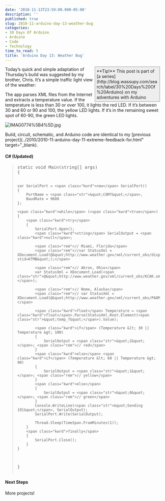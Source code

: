 ```yaml
---
date: '2010-11-13T23:59:00.000-05:00'
description: ''
published: true
slug: 2010-11-arduino-day-13-weather-bug
categories:
- 30 Days Of Arduino
- Arduino
- Code
- Technology
time_to_read: 5
title: 'Arduino Day 13: Weather Bug'
---
```


<div style="border-bottom: #888 1px solid; border-left: #888 1px solid; padding-bottom: 5px; background-color: #eee; margin: 0px auto; padding-left: 5px; width: 200px; padding-right: 5px; float: right; border-top: #888 1px solid; border-right: #888 1px solid; padding-top: 5px;">**Tip!** This post is part of [a series](http://blog.wassupy.com/search/label/30%20Days%20Of%20Arduino) on my adventures with Arduino</div>

Today’s quick and simple adaptation of Thursday’s build was suggested by my brother, Chris. It’s a simple traffic light view of the weather:

The app parses XML files from the Internet and extracts a temperature value. If the temperature is less than 30 or over 100, it lights the red LED. If it’s between 30 and 60 or 90 and 100, the yellow LED lights. If it’s in the remaining sweet spot of 60-90, the green LED lights.  

![IMAG0774%5B4%5D.jpg](IMAG0774%5B4%5D.jpg)

Build, circuit, schematic, and Arduino code are identical to my [previous project](../2010/2010-11-arduino-day-11-extreme-feedback-for.html" target="_blank).  <h4>C# (Updated)</h4>
<blockquote>   <pre class="csharpcode"><span class="kwrd">static</span> <span class="kwrd">void</span> Main(<span class="kwrd">string</span>[] args)
{

    var SerialPort = <span class="kwrd">new</span> SerialPort()
    {
        PortName = <span class="str">&quot;COM7&quot;</span>,
        BaudRate = 9600
    };

    <span class="kwrd">while</span> (<span class="kwrd">true</span>)
    {
        <span class="kwrd">try</span>
        {
            SerialPort.Open();
            <span class="kwrd">string</span> SerialOutput = <span class="kwrd">null</span>;

            <span class="rem">// Miami, Florida</span>
            <span class="rem">//var StatusXml = XDocument.Load(@&quot;http://www.weather.gov/xml/current_obs/display.php?stid=KTMB&quot;);</span>

            <span class="rem">// Akron, Ohio</span>
            var StatusXml = XDocument.Load(<span class="str">@&quot;http://www.weather.gov/xml/current_obs/KCAK.xml&quot;</span>);

            <span class="rem">// Nome, Alaska</span>
            <span class="rem">// var StatusXml = XDocument.Load(@&quot;http://www.weather.gov/xml/current_obs/PAOM.xml&quot;);</span>

            <span class="kwrd">float</span> Temperature = <span class="kwrd">float</span>.Parse(StatusXml.Root.Element(<span class="str">&quot;temp_f&quot;</span>).Value);

            <span class="kwrd">if</span> (Temperature &lt; 30 || Temperature &gt; 100)
            {
                SerialOutput = <span class="str">&quot;2&quot;</span>; <span class="rem">// red</span>
            }
            <span class="kwrd">else</span> <span class="kwrd">if</span> (Temperature &lt; 60 || Temperature &gt; 90)
            {
                SerialOutput = <span class="str">&quot;1&quot;</span>; <span class="rem">// yellow</span>
            }
            <span class="kwrd">else</span>
            {
                SerialOutput = <span class="str">&quot;0&quot;</span>; <span class="rem">// green</span>
            }
            Console.WriteLine(<span class="str">&quot;Sending {0}&quot;</span>, SerialOutput);
            SerialPort.Write(SerialOutput);

            Thread.Sleep(TimeSpan.FromMinutes(1));
        }
        <span class="kwrd">finally</span>
        {
            SerialPort.Close();
        }
    }
}</pre>
</blockquote>

<h4>Next Steps</h4>


More projects!